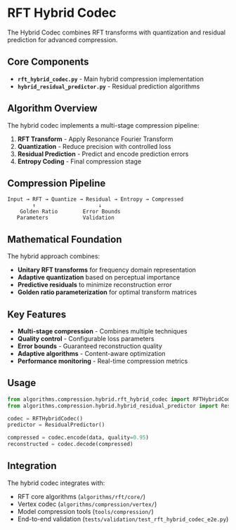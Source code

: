 # RFT Hybrid Codec

The Hybrid Codec combines RFT transforms with quantization and residual prediction for advanced compression.

## Core Components

- **`rft_hybrid_codec.py`** - Main hybrid compression implementation
- **`hybrid_residual_predictor.py`** - Residual prediction algorithms

## Algorithm Overview

The hybrid codec implements a multi-stage compression pipeline:

1. **RFT Transform** - Apply Resonance Fourier Transform
2. **Quantization** - Reduce precision with controlled loss
3. **Residual Prediction** - Predict and encode prediction errors
4. **Entropy Coding** - Final compression stage

## Compression Pipeline

```
Input → RFT → Quantize → Residual → Entropy → Compressed
        ↑                    ↓
    Golden Ratio        Error Bounds
   Parameters           Validation
```

## Mathematical Foundation

The hybrid approach combines:
- **Unitary RFT transforms** for frequency domain representation
- **Adaptive quantization** based on perceptual importance
- **Predictive residuals** to minimize reconstruction error
- **Golden ratio parameterization** for optimal transform matrices

## Key Features

- **Multi-stage compression** - Combines multiple techniques
- **Quality control** - Configurable loss parameters
- **Error bounds** - Guaranteed reconstruction quality
- **Adaptive algorithms** - Content-aware optimization
- **Performance monitoring** - Real-time compression metrics

## Usage

```python
from algorithms.compression.hybrid.rft_hybrid_codec import RFTHybridCodec
from algorithms.compression.hybrid.hybrid_residual_predictor import ResidualPredictor

codec = RFTHybridCodec()
predictor = ResidualPredictor()

compressed = codec.encode(data, quality=0.95)
reconstructed = codec.decode(compressed)
```

## Integration

The hybrid codec integrates with:
- RFT core algorithms (`algorithms/rft/core/`)
- Vertex codec (`algorithms/compression/vertex/`)
- Model compression tools (`tools/compression/`)
- End-to-end validation (`tests/validation/test_rft_hybrid_codec_e2e.py`)